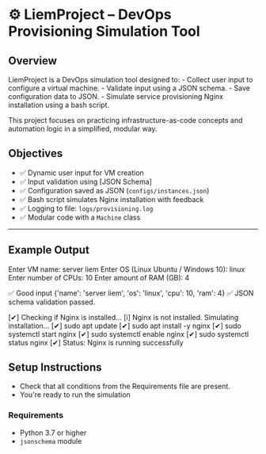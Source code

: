 # ⚙️ LiemProject – DevOps Provisioning Simulation Tool

## Overview

LiemProject is a DevOps simulation tool designed to:
-⁠  ⁠Collect user input to configure a virtual machine.
-⁠  ⁠Validate input using a JSON schema.
-⁠  ⁠Save configuration data to JSON.
-⁠  ⁠Simulate service provisioning Nginx installation using a bash script.

This project focuses on practicing infrastructure-as-code concepts and automation logic in a simplified, modular way.

## Objectives

- ✅  Dynamic user input for VM creation 
- ✅  Input validation using [JSON Schema]
- ✅  Configuration saved as JSON (`configs/instances.json`)
- ✅  Bash script simulates Nginx installation with feedback
- ✅  Logging to file: `logs/provisioning.log`
- ✅  Modular code with a `Machine` class

---

## Example Output
Enter VM name: server liem
Enter OS (Linux Ubuntu / Windows 10):  linux
Enter number of CPUs: 10
Enter amount of RAM (GB): 4

✅ Good input
{'name': 'server liem', 'os': 'linux', 'cpu': 10, 'ram': 4}
✅ JSON schema validation passed.

[✔] Checking if Nginx is installed...
[i] Nginx is not installed. Simulating installation...
[✔] sudo apt update
[✔] sudo apt install -y nginx
[✔] sudo systemctl start nginx
[✔] sudo systemctl enable nginx
[✔] sudo systemctl status nginx
[✔] Status: Nginx is running successfully

## Setup Instructions
- Check that all conditions from the Requirements file are present.
- You're ready to run the simulation

### Requirements

- Python 3.7 or higher  
- `jsonschema` module